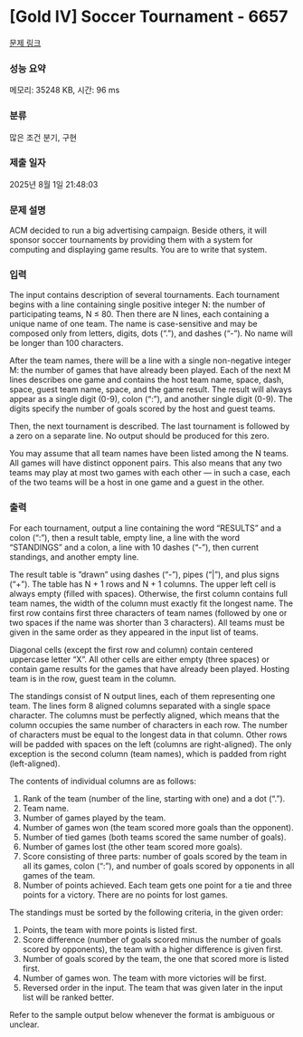# [Gold IV] Soccer Tournament - 6657 

[문제 링크](https://www.acmicpc.net/problem/6657) 

### 성능 요약

메모리: 35248 KB, 시간: 96 ms

### 분류

많은 조건 분기, 구현

### 제출 일자

2025년 8월 1일 21:48:03

### 문제 설명

<p>ACM decided to run a big advertising campaign. Beside others, it will sponsor soccer tournaments by providing them with a system for computing and displaying game results. You are to write that system.</p>

### 입력 

 <p>The input contains description of several tournaments. Each tournament begins with a line containing single positive integer N: the number of participating teams, N ≤ 80. Then there are N lines, each containing a unique name of one team. The name is case-sensitive and may be composed only from letters, digits, dots (“.”), and dashes (“-”). No name will be longer than 100 characters.</p>

<p>After the team names, there will be a line with a single non-negative integer M: the number of games that have already been played. Each of the next M lines describes one game and contains the host team name, space, dash, space, guest team name, space, and the game result. The result will always appear as a single digit (0-9), colon (“:”), and another single digit (0-9). The digits specify the number of goals scored by the host and guest teams.</p>

<p>Then, the next tournament is described. The last tournament is followed by a zero on a separate line. No output should be produced for this zero.</p>

<p>You may assume that all team names have been listed among the N teams. All games will have distinct opponent pairs. This also means that any two teams may play at most two games with each other — in such a case, each of the two teams will be a host in one game and a guest in the other.</p>

### 출력 

 <p>For each tournament, output a line containing the word “RESULTS” and a colon (“:”), then a result table, empty line, a line with the word “STANDINGS” and a colon, a line with 10 dashes (“-”), then current standings, and another empty line.</p>

<p>The result table is ”drawn” using dashes (“-”), pipes (“|”), and plus signs (“+”). The table has N + 1 rows and N + 1 columns. The upper left cell is always empty (filled with spaces). Otherwise, the first column contains full team names, the width of the column must exactly fit the longest name. The first row contains first three characters of team names (followed by one or two spaces if the name was shorter than 3 characters). All teams must be given in the same order as they appeared in the input list of teams.</p>

<p>Diagonal cells (except the first row and column) contain centered uppercase letter “X”. All other cells are either empty (three spaces) or contain game results for the games that have already been played. Hosting team is in the row, guest team in the column.</p>

<p>The standings consist of N output lines, each of them representing one team. The lines form 8 aligned columns separated with a single space character. The columns must be perfectly aligned, which means that the column occupies the same number of characters in each row. The number of characters must be equal to the longest data in that column. Other rows will be padded with spaces on the left (columns are right-aligned). The only exception is the second column (team names), which is padded from right (left-aligned).</p>

<p>The contents of individual columns are as follows:</p>

<ol>
	<li>Rank of the team (number of the line, starting with one) and a dot (“.”).</li>
	<li>Team name.</li>
	<li>Number of games played by the team.</li>
	<li>Number of games won (the team scored more goals than the opponent).</li>
	<li>Number of tied games (both teams scored the same number of goals).</li>
	<li>Number of games lost (the other team scored more goals).</li>
	<li>Score consisting of three parts: number of goals scored by the team in all its games, colon (“:”), and number of goals scored by opponents in all games of the team.</li>
	<li>Number of points achieved. Each team gets one point for a tie and three points for a victory. There are no points for lost games.</li>
</ol>

<p>The standings must be sorted by the following criteria, in the given order:</p>

<ol>
	<li>Points, the team with more points is listed first.</li>
	<li>Score difference (number of goals scored minus the number of goals scored by opponents), the team with a higher difference is given first.</li>
	<li>Number of goals scored by the team, the one that scored more is listed first.</li>
	<li>Number of games won. The team with more victories will be first.</li>
	<li>Reversed order in the input. The team that was given later in the input list will be ranked better.</li>
</ol>

<p>Refer to the sample output below whenever the format is ambiguous or unclear.</p>

